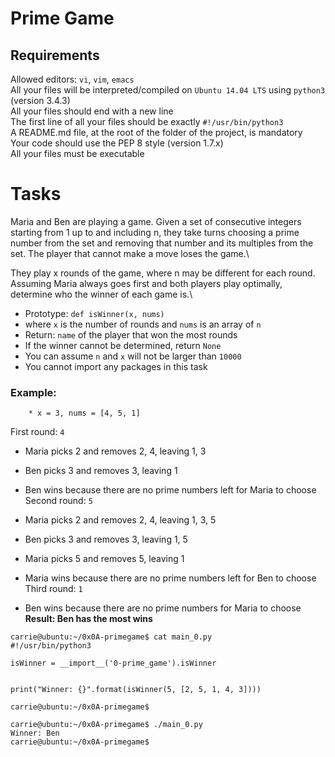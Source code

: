 # Prime Game
## Requirements
Allowed editors: `vi`, `vim`, `emacs`\
All your files will be interpreted/compiled on `Ubuntu 14.04 LTS` using `python3` (version 3.4.3)\
All your files should end with a new line\
The first line of all your files should be exactly `#!/usr/bin/python3`\
A README.md file, at the root of the folder of the project, is mandatory\
Your code should use the PEP 8 style (version 1.7.x)\
All your files must be executable
# Tasks

Maria and Ben are playing a game. Given a set of consecutive integers starting from 1 up to and including n, 
they take turns choosing a prime number from the set and removing that number and its multiples from the set. 
The player that cannot make a move loses the game.\

They play x rounds of the game, where n may be different for each round. 
Assuming Maria always goes first and both players play optimally, determine 
who the winner of each game is.\

* Prototype: `def isWinner(x, nums)`
* where `x` is the number of rounds and `nums` is an array of `n`
* Return: `name` of the player that won the most rounds
* If the winner cannot be determined, return `None`
* You can assume `n` and `x` will not be larger than `10000`
* You cannot import any packages in this task

### Example:
        * x = 3, nums = [4, 5, 1]
First round: `4`

* Maria picks 2 and removes 2, 4, leaving 1, 3
* Ben picks 3 and removes 3, leaving 1
* Ben wins because there are no prime numbers left for Maria to choose
Second round: `5`

* Maria picks 2 and removes 2, 4, leaving 1, 3, 5
* Ben picks 3 and removes 3, leaving 1, 5
* Maria picks 5 and removes 5, leaving 1
* Maria wins because there are no prime numbers left for Ben to choose
Third round: `1`

* Ben wins because there are no prime numbers for Maria to choose\
**Result: Ben has the most wins**
```
carrie@ubuntu:~/0x0A-primegame$ cat main_0.py
#!/usr/bin/python3

isWinner = __import__('0-prime_game').isWinner


print("Winner: {}".format(isWinner(5, [2, 5, 1, 4, 3])))

carrie@ubuntu:~/0x0A-primegame$
```

```
carrie@ubuntu:~/0x0A-primegame$ ./main_0.py
Winner: Ben
carrie@ubuntu:~/0x0A-primegame$
```